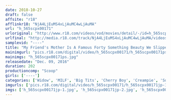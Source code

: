 ```yaml
---
date: 2018-10-27
draft: false
affsite: "r18"
afflinkr18: "NjA4LjEuMS4xLjAuMC4wLjAuMA"
url: "h_565scpx00171"
urloriginal: "http://www.r18.com/videos/vod/movies/detail/-/id=h_565scpx00171"
urlfinal: "http://media.r18.com/track/NjA4LjEuMS4xLjAuMC4wLjAuMA/videos/vod/movies/detail/-/id=h_565scpx00171"
samplevid: "----"
title: "My Friend's Mother Is A Famous Forty Something Beauty We Slipped Her Some Aphrodisiacs, And Now Her Lust Is On Fire!! 'I'm A Divorcee With Kids, Is That Okay...?' After A Rather Conservative Fuck The First Time, She Came Back For More 'I'll Teach You What Real Sex Is All About!' And We Were Off For Raw And Rowdy Vise Grip Compulsory Creampie Semen Sucking Sex!!"
mainimgurl: "pics.r18.com/digital/video/h_565scpx00171/h_565scpx00171ps.jpg"
mainimgs: "h_565scpx00171ps.jpg"
releasedate: "Dec. 09, 2016"
duration: 202
productioncomp: "Scoop"
girls: ['----']
categories: ['Widow', 'MILF', 'Big Tits', 'Cherry Boy', 'Creampie', 'Substance Use', 'Hi-Def']
imgurls: ['pics.r18.com/digital/video/h_565scpx00171/h_565scpx00171jp-1.jpg', 'pics.r18.com/digital/video/h_565scpx00171/h_565scpx00171jp-2.jpg', 'pics.r18.com/digital/video/h_565scpx00171/h_565scpx00171jp-3.jpg', 'pics.r18.com/digital/video/h_565scpx00171/h_565scpx00171jp-4.jpg', 'pics.r18.com/digital/video/h_565scpx00171/h_565scpx00171jp-5.jpg', 'pics.r18.com/digital/video/h_565scpx00171/h_565scpx00171jp-6.jpg', 'pics.r18.com/digital/video/h_565scpx00171/h_565scpx00171jp-7.jpg', 'pics.r18.com/digital/video/h_565scpx00171/h_565scpx00171jp-8.jpg', 'pics.r18.com/digital/video/h_565scpx00171/h_565scpx00171jp-9.jpg', 'pics.r18.com/digital/video/h_565scpx00171/h_565scpx00171jp-10.jpg', 'pics.r18.com/digital/video/h_565scpx00171/h_565scpx00171jp-11.jpg', 'pics.r18.com/digital/video/h_565scpx00171/h_565scpx00171jp-12.jpg', 'pics.r18.com/digital/video/h_565scpx00171/h_565scpx00171jp-13.jpg', 'pics.r18.com/digital/video/h_565scpx00171/h_565scpx00171jp-14.jpg', 'pics.r18.com/digital/video/h_565scpx00171/h_565scpx00171jp-15.jpg', 'pics.r18.com/digital/video/h_565scpx00171/h_565scpx00171jp-16.jpg', 'pics.r18.com/digital/video/h_565scpx00171/h_565scpx00171jp-17.jpg', 'pics.r18.com/digital/video/h_565scpx00171/h_565scpx00171jp-18.jpg', 'pics.r18.com/digital/video/h_565scpx00171/h_565scpx00171jp-19.jpg', 'pics.r18.com/digital/video/h_565scpx00171/h_565scpx00171jp-20.jpg']
imgs: ['h_565scpx00171jp-1.jpg', 'h_565scpx00171jp-2.jpg', 'h_565scpx00171jp-3.jpg', 'h_565scpx00171jp-4.jpg', 'h_565scpx00171jp-5.jpg', 'h_565scpx00171jp-6.jpg', 'h_565scpx00171jp-7.jpg', 'h_565scpx00171jp-8.jpg', 'h_565scpx00171jp-9.jpg', 'h_565scpx00171jp-10.jpg', 'h_565scpx00171jp-11.jpg', 'h_565scpx00171jp-12.jpg', 'h_565scpx00171jp-13.jpg', 'h_565scpx00171jp-14.jpg', 'h_565scpx00171jp-15.jpg', 'h_565scpx00171jp-16.jpg', 'h_565scpx00171jp-17.jpg', 'h_565scpx00171jp-18.jpg', 'h_565scpx00171jp-19.jpg', 'h_565scpx00171jp-20.jpg']
---
```

